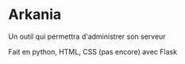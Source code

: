 # Arkania

Un outil qui permettra d'administrer son serveur

Fait en python, HTML, CSS (pas encore) avec Flask
